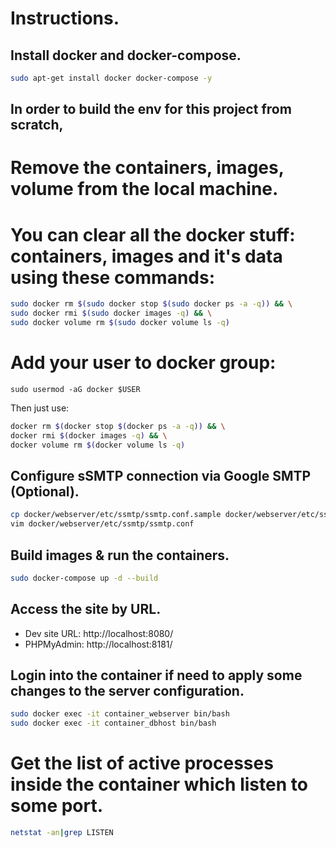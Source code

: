 # Instructions.

## Install docker and docker-compose.

```bash
sudo apt-get install docker docker-compose -y
```

## In order to build the env for this project from scratch, 
# Remove the containers, images, volume from the local machine.
# You can clear all the docker stuff: containers, images and it's data using these commands:

```bash
sudo docker rm $(sudo docker stop $(sudo docker ps -a -q)) && \
sudo docker rmi $(sudo docker images -q) && \
sudo docker volume rm $(sudo docker volume ls -q)
```

# Add your user to docker group:

```
sudo usermod -aG docker $USER
```

Then just use:

```bash
docker rm $(docker stop $(docker ps -a -q)) && \
docker rmi $(docker images -q) && \
docker volume rm $(docker volume ls -q)
```

## Configure sSMTP connection via Google SMTP (Optional).

```bash
cp docker/webserver/etc/ssmtp/ssmtp.conf.sample docker/webserver/etc/ssmtp/ssmtp.conf
vim docker/webserver/etc/ssmtp/ssmtp.conf
```

## Build images & run the containers.

```bash
sudo docker-compose up -d --build
```

## Access the site by URL.

- Dev site URL: http://localhost:8080/
- PHPMyAdmin: http://localhost:8181/

## Login into the container if need to apply some changes to the server configuration.

```bash
sudo docker exec -it container_webserver bin/bash
sudo docker exec -it container_dbhost bin/bash
```

# Get the list of active processes inside the container which listen to some port.

```bash
netstat -an|grep LISTEN
```